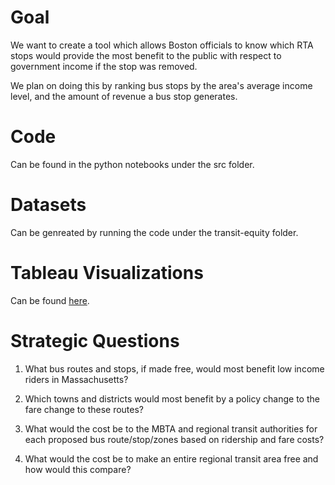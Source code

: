 # Goal
We want to create a tool which allows Boston officials to know which RTA stops would
provide the most benefit to the public with respect to government income if the 
stop was removed.

We plan on doing this by ranking bus stops by the area's average income level, 
and the amount of revenue a bus stop generates.

# Code 
Can be found in the python notebooks under the src folder.

# Datasets
Can be genreated by running the code under the transit-equity folder.

# Tableau Visualizations
Can be found [here](https://public.tableau.com/views/final_16067610536060/Dashboard1?:language=en&:display_count=y&publish=yes&:origin=viz_share_link).

# Strategic Questions
1. What bus routes and stops, if made free, would most benefit low income riders in Massachusetts?

2. Which towns and districts would most benefit by a policy change to the fare change to these routes?

3. What would the cost be to the MBTA and regional transit authorities for each proposed bus route/stop/zones based on ridership and fare costs?

4. What would the cost be to make an entire regional transit area free and how would this compare?
